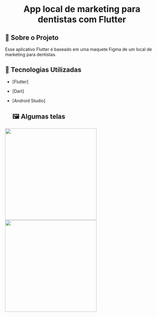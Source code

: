 <h1 align="center">
    <br>App local de marketing para dentistas com Flutter<br/>
</h1>

## :bookmark: Sobre o Projeto

Esse aplicativo Flutter é baseado em uma maquete Figma de um local de marketing para dentistas.

## :rocket: Tecnologias Utilizadas

- [Flutter]
- [Dart]
- [Android Studio]

  ## :framed_picture: Algumas telas

<div align="">
<img src="https://user-images.githubusercontent.com/55120068/264184755-7ef7705d-e72d-4fb4-9bc4-182df9e8338a.png" width="300px" />
</div>

<div align="">
<img src="https://github.com/ClaitonGit/Marketing_Dentista/assets/55120068/3764cb19-70d4-4b13-8b6e-8583afc49ff8.png" width="300px" />
</div>
